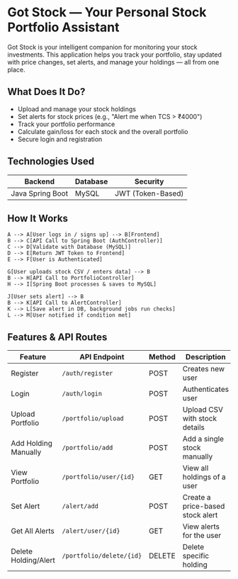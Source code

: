 # Got Stock — Your Personal Stock Portfolio Assistant
Got Stock is your intelligent companion for monitoring your stock investments. This application helps you track your portfolio, stay updated with price changes, set alerts, and manage your holdings — all from one place.

## What Does It Do?
 - Upload and manage your stock holdings
 - Set alerts for stock prices (e.g., "Alert me when TCS > ₹4000")
 - Track your portfolio performance
 - Calculate gain/loss for each stock and the overall portfolio
 - Secure login and registration

## Technologies Used
| Backend          | Database | Security          |
| ---------------- | -------- | ----------------- |
| Java Spring Boot | MySQL    | JWT (Token-Based) |

 ## How It Works
    A --> A[User logs in / signs up] --> B[Frontend]
    B --> C[API Call to Spring Boot (AuthController)]
    C --> D[Validate with Database (MySQL)]
    D --> E[Return JWT Token to Frontend]
    E --> F[User is Authenticated]
    
    G[User uploads stock CSV / enters data] --> B
    B --> H[API Call to PortfolioController]
    H --> I[Spring Boot processes & saves to MySQL]
    
    J[User sets alert] --> B
    B --> K[API Call to AlertController]
    K --> L[Save alert in DB, background jobs run checks]
    L --> M[User notified if condition met]


## Features & API Routes
| Feature              | API Endpoint             | Method | Description                      |
| -------------------- | ------------------------ | ------ | -------------------------------- |
| Register             | `/auth/register`         | POST   | Creates new user                 |
| Login                | `/auth/login`            | POST   | Authenticates user               |
| Upload Portfolio     | `/portfolio/upload`      | POST   | Upload CSV with stock details    |
| Add Holding Manually | `/portfolio/add`         | POST   | Add a single stock manually      |
| View Portfolio       | `/portfolio/user/{id}`   | GET    | View all holdings of a user      |
| Set Alert            | `/alert/add`             | POST   | Create a price-based stock alert |
| Get All Alerts       | `/alert/user/{id}`       | GET    | View alerts for the user         |
| Delete Holding/Alert | `/portfolio/delete/{id}` | DELETE | Delete specific holding          |






